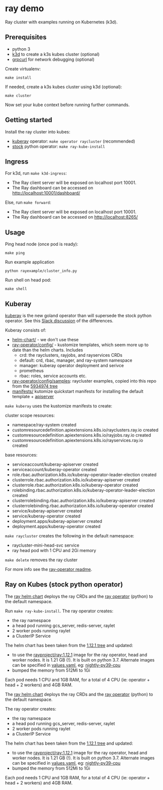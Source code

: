 # ray demo

Ray cluster with examples running on Kubernetes (k3d).

## Prerequisites

- python 3
- [k3d](https://github.com/rancher/k3d) to create a k3s kubes cluster (optional)
- [grpcurl](https://github.com/fullstorydev/grpcurl) for network debugging (optional)

Create virtualenv:

```
make install
```

If needed, create a k3s kubes cluster using k3d (optional):

```
make cluster
```

Now set your kube context before running further commands.

## Getting started

Install the ray cluster into kubes:

- [kuberay](#kuberay) operator: `make operator raycluster` (recommended)
- [stock](#ray-on-kubes-stock-python-operator) python operator: `make ray-kube-install`

## Ingress

For k3d, run `make k3d-ingress`:

- The Ray client server will be exposed on localhost port 10001.
- The Ray dashboard can be accessed on [http://localhost:10001/dashboard/](http://localhost:10001/dashboard/)

Else, run `make forward`:

- The Ray client server will be exposed on localhost port 10001.
- The Ray dashboard can be accessed on [http://localhost:8265/](http://localhost:8265)

## Usage

Ping head node (once pod is ready):

```
make ping
```

Run example application

```
python rayexample/cluster_info.py
```

Run shell on head pod:

```
make shell
```

## Kuberay

[kuberay](https://github.com/ray-project/kuberay) is the new goland operator than will supersede the stock python operator. See this [Slack discussion](https://ray-distributed.slack.com/archives/C02GFQ82JPM/p1657910298502319) of the differences.

Kuberay consists of:

- [helm-chart/](https://github.com/ray-project/kuberay/tree/master/helm-chart) - we don't use these
- [ray-operator/config/](https://github.com/ray-project/kuberay/tree/master/ray-operator/config) - kustomize templates, which seem more up to date than the helm charts. Includes
    - crd: the rayclusters, rayjobs, and rayservices CRDs
    - default: crd, rbac, manager, and ray-system namespace 
    - manager: kuberay operator deployment and serivce
    - prometheus
    - rbac: roles, service accounts etc.
- [ray-operator/config/samples](ray-operator/config/samples): raycluster examples, copied into this repo from the [5934974 tree](https://github.com/ray-project/kuberay/tree/5934974/ray-operator/config/samples)
- [manifests/](https://github.com/ray-project/kuberay/tree/master/manifests) kutomize quickstart manifests for installing the default template + [apiserver](https://github.com/ray-project/kuberay/tree/master/apiserver)

`make kuberay` uses the kustomize manifests to create:

cluster scope resources:

- namespace/ray-system created
- customresourcedefinition.apiextensions.k8s.io/rayclusters.ray.io created
- customresourcedefinition.apiextensions.k8s.io/rayjobs.ray.io created
- customresourcedefinition.apiextensions.k8s.io/rayservices.ray.io created

base resources:

- serviceaccount/kuberay-apiserver created
- serviceaccount/kuberay-operator created
- role.rbac.authorization.k8s.io/kuberay-operator-leader-election created
- clusterrole.rbac.authorization.k8s.io/kuberay-apiserver created
- clusterrole.rbac.authorization.k8s.io/kuberay-operator created
- rolebinding.rbac.authorization.k8s.io/kuberay-operator-leader-election created
- clusterrolebinding.rbac.authorization.k8s.io/kuberay-apiserver created
- clusterrolebinding.rbac.authorization.k8s.io/kuberay-operator created
- service/kuberay-apiserver created
- service/kuberay-operator created
- deployment.apps/kuberay-apiserver created
- deployment.apps/kuberay-operator created

`make raycluster` creates the following in the default namespace:

- raycluster-mini-head-svc service
- ray head pod with 1 CPU and 2Gi memory

`make delete` removes the ray cluster

For more info see the [ray-operator readme](https://github.com/ray-project/kuberay/tree/master/ray-operator).

## Ray on Kubes (stock python operator)

The [ray helm chart](deploy/charts/ray) deploys the ray CRDs and the [ray operator](https://github.com/ray-project/ray/tree/ray-1.12.1/python/ray/ray_operator) (python) to the default namespace.

Run `make ray-kube-install`. The ray operator creates:

- the ray namespace
- a head pod running gcs_server, redis-server, raylet
- 2 worker pods running raylet
- a ClusterIP Service

The helm chart has been taken from the [1.12.1 tree](https://github.com/ray-project/ray/tree/ray-1.12.1/deploy/charts/ray) and updated:

- to use the [rayproject/ray:1.12.1](https://hub.docker.com/r/rayproject/ray) image for the ray operator, head and worker nodes. It is 1.21 GB (!). It is built on python 3.7. Alternate images can be specified in [values.yaml](deploy/charts/ray/values.yaml), eg: [nightly-py39-cpu](https://hub.docker.com/r/rayproject/ray/tags?page=1&name=nightly)
- bumped the memory from 512Mi to 1Gi

Each pod needs 1 CPU and 1GB RAM, for a total of 4 CPU (ie: operator + head + 2 workers) and 4GB RAM.

The [ray helm chart](deploy/charts/ray) deploys the ray CRDs and the [ray operator](https://github.com/ray-project/ray/tree/ray-1.12.1/python/ray/ray_operator) (python) to the default namespace.

The ray operator creates:

- the ray namespace
- a head pod running gcs_server, redis-server, raylet
- 2 worker pods running raylet
- a ClusterIP Service

The helm chart has been taken from the [1.12.1 tree](https://github.com/ray-project/ray/tree/ray-1.12.1/deploy/charts/ray) and updated:

- to use the [rayproject/ray:1.12.1](https://hub.docker.com/r/rayproject/ray) image for the ray operator, head and worker nodes. It is 1.21 GB (!). It is built on python 3.7. Alternate images can be specified in [values.yaml](deploy/charts/ray/values.yaml), eg: [nightly-py39-cpu](https://hub.docker.com/r/rayproject/ray/tags?page=1&name=nightly)
- bumped the memory from 512Mi to 1Gi

Each pod needs 1 CPU and 1GB RAM, for a total of 4 CPU (ie: operator + head + 2 workers) and 4GB RAM.
